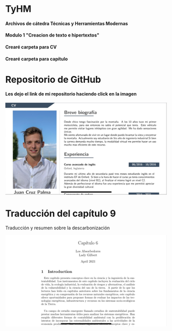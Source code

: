 # TyHM
#### Archivos de cátedra Técnicas y Herramientas Modernas <br>
#### Modulo 1 "Creacion de texto e hipertextos" <br>
#### Crearé carpeta para CV 
#### Crearé carpeta para capítulo 

# Repositorio de GitHub
#### Les dejo el link de mi repositorio haciendo click en la imagen

<a href="https://github.com/juancruzpalma/TyHM/blob/main/CV%20Juan%20Cruz%20Palma.pdf">
<img src="https://github.com/juancruzpalma/TyHM/blob/main/Cv.jpg" alt="CV" width"300px">
</a>

# Traducción del capítulo 9
<p>Traducción y resumen sobre la descarbonización</p>
<a href="https://github.com/juancruzpalma/TyHM/blob/main/Cap_tulo_6-3%20pdf.pdf">
<img src="https://github.com/juancruzpalma/TyHM/blob/main/Capitulo.jpg">
</a>
